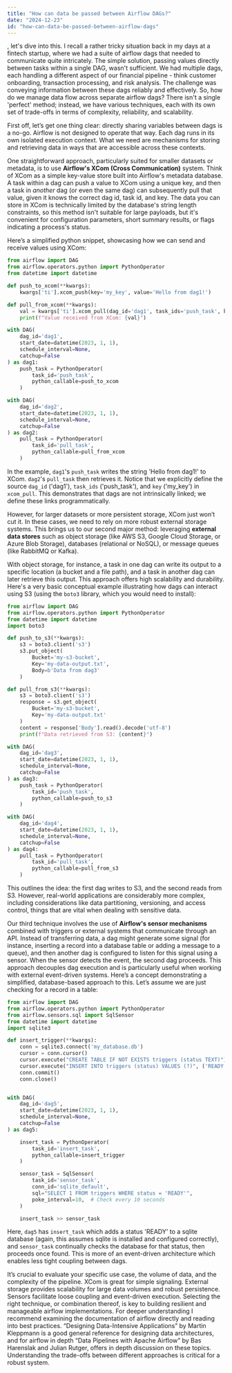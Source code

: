 ```yaml
---
title: "How can data be passed between Airflow DAGs?"
date: "2024-12-23"
id: "how-can-data-be-passed-between-airflow-dags"
---
```


, let's dive into this. I recall a rather tricky situation back in my days at a fintech startup, where we had a suite of airflow dags that needed to communicate quite intricately. The simple solution, passing values directly between tasks within a single DAG, wasn't sufficient. We had multiple dags, each handling a different aspect of our financial pipeline - think customer onboarding, transaction processing, and risk analysis. The challenge was conveying information between these dags reliably and effectively. So, how do we manage data flow across separate airflow dags? There isn't a single 'perfect' method; instead, we have various techniques, each with its own set of trade-offs in terms of complexity, reliability, and scalability.

First off, let’s get one thing clear: directly sharing variables between dags is a no-go. Airflow is not designed to operate that way. Each dag runs in its own isolated execution context. What we need are mechanisms for storing and retrieving data in ways that are accessible across these contexts.

One straightforward approach, particularly suited for smaller datasets or metadata, is to use **Airflow's XCom (Cross Communication)** system. Think of XCom as a simple key-value store built into Airflow's metadata database. A task within a dag can push a value to XCom using a unique key, and then a task in *another* dag (or even the same dag) can subsequently pull that value, given it knows the correct dag id, task id, and key. The data you can store in XCom is technically limited by the database's string length constraints, so this method isn't suitable for large payloads, but it's convenient for configuration parameters, short summary results, or flags indicating a process's status.

Here’s a simplified python snippet, showcasing how we can send and receive values using XCom:

```python
from airflow import DAG
from airflow.operators.python import PythonOperator
from datetime import datetime

def push_to_xcom(**kwargs):
    kwargs['ti'].xcom_push(key='my_key', value='Hello from dag1!')

def pull_from_xcom(**kwargs):
    val = kwargs['ti'].xcom_pull(dag_id='dag1', task_ids='push_task', key='my_key')
    print(f"Value received from XCom: {val}")

with DAG(
    dag_id='dag1',
    start_date=datetime(2023, 1, 1),
    schedule_interval=None,
    catchup=False
) as dag1:
    push_task = PythonOperator(
        task_id='push_task',
        python_callable=push_to_xcom
    )

with DAG(
    dag_id='dag2',
    start_date=datetime(2023, 1, 1),
    schedule_interval=None,
    catchup=False
) as dag2:
    pull_task = PythonOperator(
        task_id='pull_task',
        python_callable=pull_from_xcom
    )
```

In the example, `dag1`'s `push_task` writes the string 'Hello from dag1!' to XCom. `dag2`'s `pull_task` then retrieves it. Notice that we explicitly define the source `dag_id` ('dag1'), `task_ids` ('push_task'), and `key` ('my_key') in `xcom_pull`. This demonstrates that dags are not intrinsically linked; we define these links programmatically.

However, for larger datasets or more persistent storage, XCom just won’t cut it. In these cases, we need to rely on more robust external storage systems. This brings us to our second major method: leveraging **external data stores** such as object storage (like AWS S3, Google Cloud Storage, or Azure Blob Storage), databases (relational or NoSQL), or message queues (like RabbitMQ or Kafka).

With object storage, for instance, a task in one dag can write its output to a specific location (a bucket and a file path), and a task in another dag can later retrieve this output. This approach offers high scalability and durability. Here's a very basic conceptual example illustrating how dags can interact using S3 (using the `boto3` library, which you would need to install):

```python
from airflow import DAG
from airflow.operators.python import PythonOperator
from datetime import datetime
import boto3

def push_to_s3(**kwargs):
    s3 = boto3.client('s3')
    s3.put_object(
        Bucket='my-s3-bucket',
        Key='my-data-output.txt',
        Body=b'Data from dag3'
    )

def pull_from_s3(**kwargs):
    s3 = boto3.client('s3')
    response = s3.get_object(
        Bucket='my-s3-bucket',
        Key='my-data-output.txt'
    )
    content = response['Body'].read().decode('utf-8')
    print(f"Data retrieved from S3: {content}")

with DAG(
    dag_id='dag3',
    start_date=datetime(2023, 1, 1),
    schedule_interval=None,
    catchup=False
) as dag3:
    push_task = PythonOperator(
        task_id='push_task',
        python_callable=push_to_s3
    )

with DAG(
    dag_id='dag4',
    start_date=datetime(2023, 1, 1),
    schedule_interval=None,
    catchup=False
) as dag4:
    pull_task = PythonOperator(
        task_id='pull_task',
        python_callable=pull_from_s3
    )
```

This outlines the idea: the first dag writes to S3, and the second reads from S3. However, real-world applications are considerably more complex, including considerations like data partitioning, versioning, and access control, things that are vital when dealing with sensitive data.

Our third technique involves the use of **Airflow's sensor mechanisms** combined with triggers or external systems that communicate through an API. Instead of transferring data, a dag might generate some signal (for instance, inserting a record into a database table or adding a message to a queue), and then another dag is configured to listen for this signal using a sensor. When the sensor detects the event, the second dag proceeds. This approach decouples dag execution and is particularly useful when working with external event-driven systems. Here’s a concept demonstrating a simplified, database-based approach to this. Let’s assume we are just checking for a record in a table:

```python
from airflow import DAG
from airflow.operators.python import PythonOperator
from airflow.sensors.sql import SqlSensor
from datetime import datetime
import sqlite3

def insert_trigger(**kwargs):
    conn = sqlite3.connect('my_database.db')
    cursor = conn.cursor()
    cursor.execute("CREATE TABLE IF NOT EXISTS triggers (status TEXT)")
    cursor.execute("INSERT INTO triggers (status) VALUES (?)", ('READY',))
    conn.commit()
    conn.close()


with DAG(
    dag_id='dag5',
    start_date=datetime(2023, 1, 1),
    schedule_interval=None,
    catchup=False
) as dag5:

    insert_task = PythonOperator(
        task_id='insert_task',
        python_callable=insert_trigger
    )

    sensor_task = SqlSensor(
        task_id='sensor_task',
        conn_id='sqlite_default',
        sql="SELECT 1 FROM triggers WHERE status = 'READY'",
        poke_interval=10,  # Check every 10 seconds
    )

    insert_task >> sensor_task
```

Here, `dag5` has `insert_task` which adds a status 'READY' to a sqlite database (again, this assumes sqlite is installed and configured correctly), and `sensor_task` continually checks the database for that status, then proceeds once found. This is more of an event-driven architecture which enables less tight coupling between dags.

It’s crucial to evaluate your specific use case, the volume of data, and the complexity of the pipeline. XCom is great for simple signaling. External storage provides scalability for large data volumes and robust persistence. Sensors facilitate loose coupling and event-driven execution. Selecting the right technique, or combination thereof, is key to building resilient and manageable airflow implementations. For deeper understanding I recommend examining the documentation of airflow directly and reading into best practices. “Designing Data-Intensive Applications” by Martin Kleppmann is a good general reference for designing data architectures, and for airflow in depth “Data Pipelines with Apache Airflow” by Bas Harenslak and Julian Rutger, offers in depth discussion on these topics. Understanding the trade-offs between different approaches is critical for a robust system.
